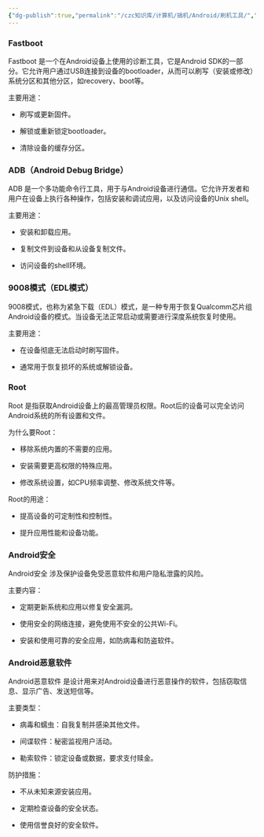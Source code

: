 ```yaml
---
{"dg-publish":true,"permalink":"/czc知识库/计算机/搞机/Android/刷机工具/","dgPassFrontmatter":true,"created":"2024-11-16T21:01:14.901+08:00","updated":"2024-12-08T00:38:15.453+08:00"}
---
```




### Fastboot

Fastboot 是一个在Android设备上使用的诊断工具，它是Android SDK的一部分。它允许用户通过USB连接到设备的bootloader，从而可以刷写（安装或修改）系统分区和其他分区，如recovery、boot等。

主要用途：

- 刷写或更新固件。

- 解锁或重新锁定bootloader。

- 清除设备的缓存分区。

### ADB（Android Debug Bridge）

ADB 是一个多功能命令行工具，用于与Android设备进行通信。它允许开发者和用户在设备上执行各种操作，包括安装和调试应用，以及访问设备的Unix shell。

主要用途：

- 安装和卸载应用。

- 复制文件到设备和从设备复制文件。

- 访问设备的shell环境。

### 9008模式（EDL模式）

9008模式，也称为紧急下载（EDL）模式，是一种专用于恢复Qualcomm芯片组Android设备的模式。当设备无法正常启动或需要进行深度系统恢复时使用。

主要用途：

- 在设备彻底无法启动时刷写固件。

- 通常用于恢复损坏的系统或解锁设备。

### Root

Root 是指获取Android设备上的最高管理员权限。Root后的设备可以完全访问Android系统的所有设置和文件。

为什么要Root：

- 移除系统内置的不需要的应用。

- 安装需要更高权限的特殊应用。

- 修改系统设置，如CPU频率调整、修改系统文件等。

Root的用途：

- 提高设备的可定制性和控制性。

- 提升应用性能和设备功能。

### Android安全

Android安全 涉及保护设备免受恶意软件和用户隐私泄露的风险。

主要内容：

- 定期更新系统和应用以修复安全漏洞。

- 使用安全的网络连接，避免使用不安全的公共Wi-Fi。

- 安装和使用可靠的安全应用，如防病毒和防盗软件。

### Android恶意软件

Android恶意软件 是设计用来对Android设备进行恶意操作的软件，包括窃取信息、显示广告、发送短信等。

主要类型：

- 病毒和蠕虫：自我复制并感染其他文件。

- 间谍软件：秘密监视用户活动。

- 勒索软件：锁定设备或数据，要求支付赎金。

防护措施：

- 不从未知来源安装应用。

- 定期检查设备的安全状态。

- 使用信誉良好的安全软件。
